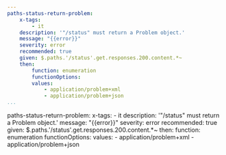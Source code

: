 ```yaml
---
paths-status-return-problem:
    x-tags:
        - it
    description: '"/status" must return a Problem object.'
    message: "{{error}}"
    severity: error
    recommended: true
    given: $.paths.'/status'.get.responses.200.content.*~
    then:
        function: enumeration
        functionOptions:
        values:
            - application/problem+xml
            - application/problem+json   
...
```

paths-status-return-problem:
    x-tags:
        - it
    description: '"/status" must return a Problem object.'
    message: "{{error}}"
    severity: error
    recommended: true
    given: $.paths.'/status'.get.responses.200.content.*~
    then:
        function: enumeration
        functionOptions:
        values:
            - application/problem+xml
            - application/problem+json    